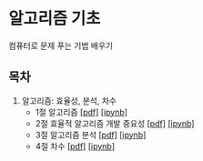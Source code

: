 알고리즘 기초
===

컴퓨터로 문제 푸는 기법 배우기

## 목차

1. 알고리즘: 효율성, 분석, 차수
    * 1절 알고리즘 
        [[pdf]](./slides/pdfs/Algo-01-AlgorithmsIntro-1-slides.pdf) 
        [[ipynb]](./slides/Algo-01-AlgorithmsIntro-1.ipynb) 
    * 2절 효율적 알고리즘 개발 중요성
        [[pdf]](./slides/pdfs/Algo-01-AlgorithmsIntro-2-slides.pdf) 
        [[ipynb]](./slides/Algo-01-AlgorithmsIntro-2.ipynb) 
    * 3절 알고리즘 분석
        [[pdf]](./slides/pdfs/Algo-01-AlgorithmsIntro-3-slides.pdf) 
        [[ipynb]](./slides/Algo-01-AlgorithmsIntro-3.ipynb) 
    * 4절 차수
        [[pdf]](./slides/pdfs/Algo-01-AlgorithmsIntro-4-slides.pdf) 
        [[ipynb]](./slides/Algo-01-AlgorithmsIntro-4.ipynb) 
